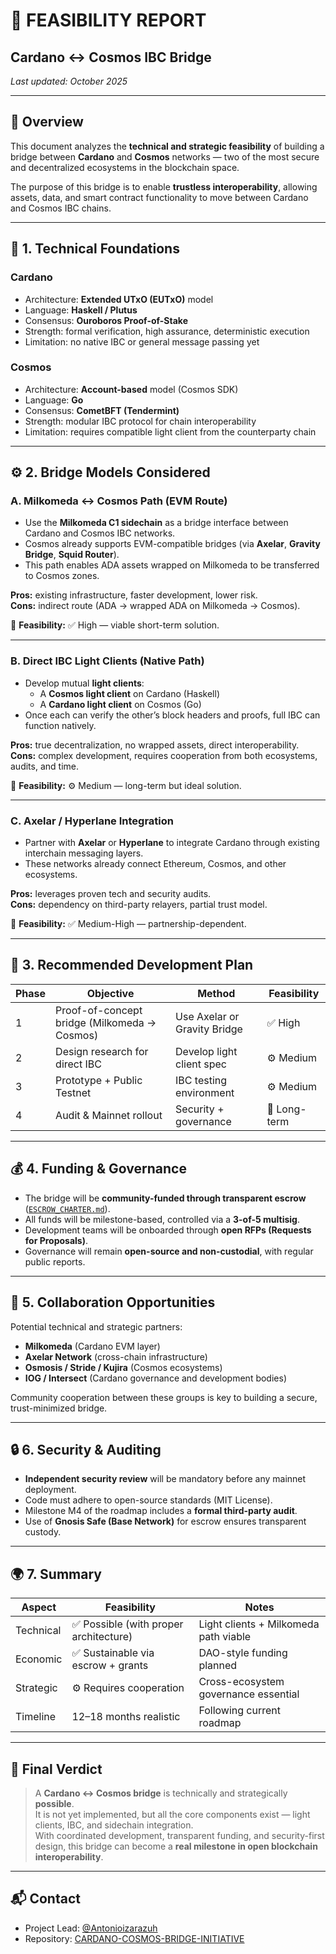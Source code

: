 # 🧠 FEASIBILITY REPORT  
## Cardano ↔ Cosmos IBC Bridge  

_Last updated: October 2025_  

---

## 🌉 Overview  
This document analyzes the **technical and strategic feasibility** of building a bridge between **Cardano** and **Cosmos** networks — two of the most secure and decentralized ecosystems in the blockchain space.  

The purpose of this bridge is to enable **trustless interoperability**, allowing assets, data, and smart contract functionality to move between Cardano and Cosmos IBC chains.  

---

## 🧩 1. Technical Foundations  

### Cardano  
- Architecture: **Extended UTxO (EUTxO)** model  
- Language: **Haskell / Plutus**  
- Consensus: **Ouroboros Proof-of-Stake**  
- Strength: formal verification, high assurance, deterministic execution  
- Limitation: no native IBC or general message passing yet  

### Cosmos  
- Architecture: **Account-based** model (Cosmos SDK)  
- Language: **Go**  
- Consensus: **CometBFT (Tendermint)**  
- Strength: modular IBC protocol for chain interoperability  
- Limitation: requires compatible light client from the counterparty chain  

---

## ⚙️ 2. Bridge Models Considered  

### A. **Milkomeda ↔ Cosmos Path (EVM Route)**  
- Use the **Milkomeda C1 sidechain** as a bridge interface between Cardano and Cosmos IBC networks.  
- Cosmos already supports EVM-compatible bridges (via **Axelar**, **Gravity Bridge**, **Squid Router**).  
- This path enables ADA assets wrapped on Milkomeda to be transferred to Cosmos zones.  

**Pros:** existing infrastructure, faster development, lower risk.  
**Cons:** indirect route (ADA → wrapped ADA on Milkomeda → Cosmos).  

🧩 **Feasibility:** ✅ High — viable short-term solution.  

---

### B. **Direct IBC Light Clients (Native Path)**  
- Develop mutual **light clients**:  
  - A **Cosmos light client** on Cardano (Haskell)  
  - A **Cardano light client** on Cosmos (Go)  
- Once each can verify the other’s block headers and proofs, full IBC can function natively.  

**Pros:** true decentralization, no wrapped assets, direct interoperability.  
**Cons:** complex development, requires cooperation from both ecosystems, audits, and time.  

🧩 **Feasibility:** ⚙️ Medium — long-term but ideal solution.  

---

### C. **Axelar / Hyperlane Integration**  
- Partner with **Axelar** or **Hyperlane** to integrate Cardano through existing interchain messaging layers.  
- These networks already connect Ethereum, Cosmos, and other ecosystems.  

**Pros:** leverages proven tech and security audits.  
**Cons:** dependency on third-party relayers, partial trust model.  

🧩 **Feasibility:** ✅ Medium-High — partnership-dependent.  

---

## 🧠 3. Recommended Development Plan  

| Phase | Objective | Method | Feasibility |
|-------|------------|--------|-------------|
| 1 | Proof-of-concept bridge (Milkomeda → Cosmos) | Use Axelar or Gravity Bridge | ✅ High |
| 2 | Design research for direct IBC | Develop light client spec | ⚙️ Medium |
| 3 | Prototype + Public Testnet | IBC testing environment | ⚙️ Medium |
| 4 | Audit & Mainnet rollout | Security + governance | 🚧 Long-term |

---

## 💰 4. Funding & Governance  

- The bridge will be **community-funded through transparent escrow** ([`ESCROW_CHARTER.md`](./ESCROW_CHARTER.md)).  
- All funds will be milestone-based, controlled via a **3-of-5 multisig**.  
- Development teams will be onboarded through **open RFPs (Requests for Proposals)**.  
- Governance will remain **open-source and non-custodial**, with regular public reports.  

---

## 🤝 5. Collaboration Opportunities  

Potential technical and strategic partners:  
- **Milkomeda** (Cardano EVM layer)  
- **Axelar Network** (cross-chain infrastructure)  
- **Osmosis / Stride / Kujira** (Cosmos ecosystems)  
- **IOG / Intersect** (Cardano governance and development bodies)  

Community cooperation between these groups is key to building a secure, trust-minimized bridge.  

---

## 🔒 6. Security & Auditing  

- **Independent security review** will be mandatory before any mainnet deployment.  
- Code must adhere to open-source standards (MIT License).  
- Milestone M4 of the roadmap includes a **formal third-party audit**.  
- Use of **Gnosis Safe (Base Network)** for escrow ensures transparent custody.  

---

## 🌍 7. Summary  

| Aspect | Feasibility | Notes |
|--------|--------------|-------|
| Technical | ✅ Possible (with proper architecture) | Light clients + Milkomeda path viable |
| Economic | ✅ Sustainable via escrow + grants | DAO-style funding planned |
| Strategic | ⚙️ Requires cooperation | Cross-ecosystem governance essential |
| Timeline | 12–18 months realistic | Following current roadmap |

---

## 💬 Final Verdict  

> A **Cardano ↔ Cosmos bridge** is technically and strategically **possible**.  
> It is not yet implemented, but all the core components exist — light clients, IBC, and sidechain integration.  
> With coordinated development, transparent funding, and security-first design, this bridge can become a **real milestone in open blockchain interoperability**.  

---

## 📬 Contact  
- Project Lead: [@Antonioizarazuh](https://x.com/Antonioizarazuh)  
- Repository: [CARDANO-COSMOS-BRIDGE-INITIATIVE](https://github.com/Antonioizarazuh/CARDANO-COSMOS-BRIDGE-INITIATIVE)
